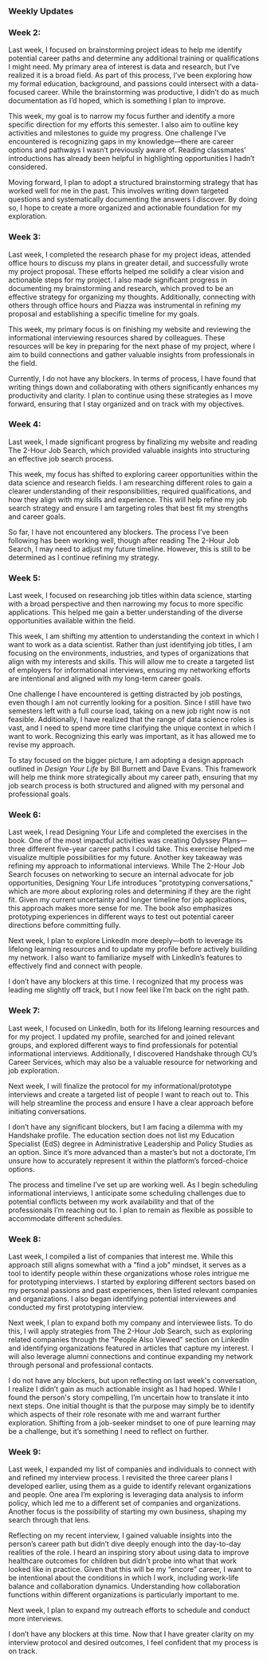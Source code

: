 ### Weekly Updates

### Week 2:
Last week, I focused on brainstorming project ideas to help me identify potential career paths and determine any additional training or qualifications I might need. My primary area of interest is data and research, but I’ve realized it is a broad field. As part of this process, I’ve been exploring how my formal education, background, and passions could intersect with a data-focused career. While the brainstorming was productive, I didn’t do as much documentation as I’d hoped, which is something I plan to improve.

This week, my goal is to narrow my focus further and identify a more specific direction for my efforts this semester. I also aim to outline key activities and milestones to guide my progress. One challenge I’ve encountered is recognizing gaps in my knowledge—there are career options and pathways I wasn’t previously aware of. Reading classmates’ introductions has already been helpful in highlighting opportunities I hadn’t considered.

Moving forward, I plan to adopt a structured brainstorming strategy that has worked well for me in the past. This involves writing down targeted questions and systematically documenting the answers I discover. By doing so, I hope to create a more organized and actionable foundation for my exploration.

### Week 3:
Last week, I completed the research phase for my project ideas, attended office hours to discuss my plans in greater detail, and successfully wrote my project proposal. These efforts helped me solidify a clear vision and actionable steps for my project. I also made significant progress in documenting my brainstorming and research, which proved to be an effective strategy for organizing my thoughts. Additionally, connecting with others through office hours and Piazza was instrumental in refining my proposal and establishing a specific timeline for my goals.

This week, my primary focus is on finishing my website and reviewing the informational interviewing resources shared by colleagues. These resources will be key in preparing for the next phase of my project, where I aim to build connections and gather valuable insights from professionals in the field.

Currently, I do not have any blockers. In terms of process, I have found that writing things down and collaborating with others significantly enhances my productivity and clarity. I plan to continue using these strategies as I move forward, ensuring that I stay organized and on track with my objectives.

### Week 4:
Last week, I made significant progress by finalizing my website and reading The 2-Hour Job Search, which provided valuable insights into structuring an effective job search process.

This week, my focus has shifted to exploring career opportunities within the data science and research fields. I am researching different roles to gain a clearer understanding of their responsibilities, required qualifications, and how they align with my skills and experience. This will help refine my job search strategy and ensure I am targeting roles that best fit my strengths and career goals.

So far, I have not encountered any blockers. The process I’ve been following has been working well, though after reading The 2-Hour Job Search, I may need to adjust my future timeline. However, this is still to be determined as I continue refining my strategy.

### Week 5:
Last week, I focused on researching job titles within data science, starting with a broad perspective and then narrowing my focus to more specific applications. This helped me gain a better understanding of the diverse opportunities available within the field.  

This week, I am shifting my attention to understanding the context in which I want to work as a data scientist. Rather than just identifying job titles, I am focusing on the environments, industries, and types of organizations that align with my interests and skills. This will allow me to create a targeted list of employers for informational interviews, ensuring my networking efforts are intentional and aligned with my long-term career goals.  

One challenge I have encountered is getting distracted by job postings, even though I am not currently looking for a position. Since I still have two semesters left with a full course load, taking on a new job right now is not feasible. Additionally, I have realized that the range of data science roles is vast, and I need to spend more time clarifying the unique context in which I want to work. Recognizing this early was important, as it has allowed me to revise my approach.  

To stay focused on the bigger picture, I am adopting a design approach outlined in *Design Your Life* by Bill Burnett and Dave Evans. This framework will help me think more strategically about my career path, ensuring that my job search process is both structured and aligned with my personal and professional goals.

### Week 6:
Last week, I read Designing Your Life and completed the exercises in the book. One of the most impactful activities was creating Odyssey Plans—three different five-year career paths I could take. This exercise helped me visualize multiple possibilities for my future. Another key takeaway was refining my approach to informational interviews. While The 2-Hour Job Search focuses on networking to secure an internal advocate for job opportunities, Designing Your Life introduces "prototyping conversations," which are more about exploring roles and determining if they are the right fit. Given my current uncertainty and longer timeline for job applications, this approach makes more sense for me. The book also emphasizes prototyping experiences in different ways to test out potential career directions before committing fully.

Next week, I plan to explore LinkedIn more deeply—both to leverage its lifelong learning resources and to update my profile before actively building my network. I also want to familiarize myself with LinkedIn’s features to effectively find and connect with people.

I don’t have any blockers at this time. I recognized that my process was leading me slightly off track, but I now feel like I’m back on the right path.

### Week 7:
Last week, I focused on LinkedIn, both for its lifelong learning resources and for my project. I updated my profile, searched for and joined relevant groups, and explored different ways to find professionals for potential informational interviews. Additionally, I discovered Handshake through CU’s Career Services, which may also be a valuable resource for networking and job exploration.

Next week, I will finalize the protocol for my informational/prototype interviews and create a targeted list of people I want to reach out to. This will help streamline the process and ensure I have a clear approach before initiating conversations.

I don’t have any significant blockers, but I am facing a dilemma with my Handshake profile. The education section does not list my Education Specialist (EdS) degree in Administrative Leadership and Policy Studies as an option. Since it’s more advanced than a master’s but not a doctorate, I’m unsure how to accurately represent it within the platform’s forced-choice options.

The process and timeline I’ve set up are working well. As I begin scheduling informational interviews, I anticipate some scheduling challenges due to potential conflicts between my work availability and that of the professionals I’m reaching out to. I plan to remain as flexible as possible to accommodate different schedules.

### Week 8:
Last week, I compiled a list of companies that interest me. While this approach still aligns somewhat with a "find a job" mindset, it serves as a tool to identify people within these organizations whose roles intrigue me for prototyping interviews. I started by exploring different sectors based on my personal passions and past experiences, then listed relevant companies and organizations. I also began identifying potential interviewees and conducted my first prototyping interview.

Next week, I plan to expand both my company and interviewee lists. To do this, I will apply strategies from The 2-Hour Job Search, such as exploring related companies through the "People Also Viewed" section on LinkedIn and identifying organizations featured in articles that capture my interest. I will also leverage alumni connections and continue expanding my network through personal and professional contacts.

I do not have any blockers, but upon reflecting on last week's conversation, I realize I didn’t gain as much actionable insight as I had hoped. While I found the person's story compelling, I’m uncertain how to translate it into next steps. One initial thought is that the purpose may simply be to identify which aspects of their role resonate with me and warrant further exploration. Shifting from a job-seeker mindset to one of pure learning may be a challenge, but it’s something I need to reflect on further.

### Week 9:
Last week, I expanded my list of companies and individuals to connect with and refined my interview process. I revisited the three career plans I developed earlier, using them as a guide to identify relevant organizations and people. One area I’m exploring is leveraging data analysis to inform policy, which led me to a different set of companies and organizations. Another focus is the possibility of starting my own business, shaping my search through that lens.

Reflecting on my recent interview, I gained valuable insights into the person’s career path but didn’t dive deeply enough into the day-to-day realities of the role. I heard an inspiring story about using data to improve healthcare outcomes for children but didn’t probe into what that work looked like in practice. Given that this will be my “encore” career, I want to be intentional about the conditions in which I work, including work-life balance and collaboration dynamics. Understanding how collaboration functions within different organizations is particularly important to me.

Next week, I plan to expand my outreach efforts to schedule and conduct more interviews.

I don’t have any blockers at this time. Now that I have greater clarity on my interview protocol and desired outcomes, I feel confident that my process is on track.
